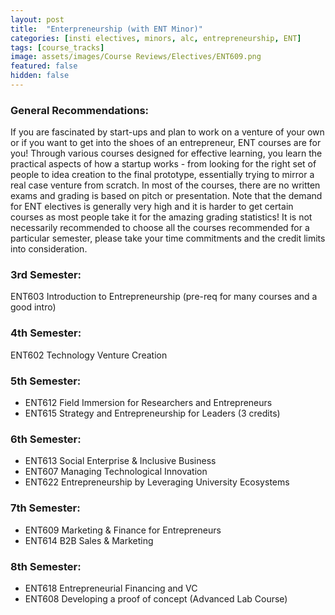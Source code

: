 ```yaml
---
layout: post
title:  "Enterpreneurship (with ENT Minor)"
categories: [insti electives, minors, alc, entrepreneurship, ENT]
tags: [course_tracks]
image: assets/images/Course Reviews/Electives/ENT609.png
featured: false
hidden: false
---
```


### General Recommendations: 
If you are fascinated by start-ups and plan to work on a venture of your own or if you want to get into the shoes of an entrepreneur, ENT courses are for you! Through various courses designed for effective learning, you learn the practical aspects of how a startup works - from looking for the right set of people to idea creation to the final prototype, essentially trying to
mirror a real case venture from scratch. In most of the courses, there are no written exams and grading is based on pitch or presentation.
Note that the demand for ENT electives is generally very high and it is harder to get certain courses as most people take it for the amazing grading statistics! It is not necessarily recommended to choose all the courses recommended for a particular semester, please take your time commitments and the credit limits into consideration.

### 3rd Semester: 
ENT603 Introduction to Entrepreneurship (pre-req for many courses and a good intro)

### 4th Semester: 
ENT602 Technology Venture Creation

### 5th Semester: 
- ENT612 Field Immersion for Researchers and Entrepreneurs
- ENT615 Strategy and Entrepreneurship for Leaders (3 credits)

### 6th Semester:
- ENT613 Social Enterprise & Inclusive Business
- ENT607 Managing Technological Innovation
- ENT622 Entrepreneurship by Leveraging University Ecosystems

### 7th Semester:
- ENT609 Marketing & Finance for Entrepreneurs
- ENT614 B2B Sales & Marketing

### 8th Semester:
- ENT618 Entrepreneurial Financing and VC
- ENT608 Developing a proof of concept (Advanced Lab Course)